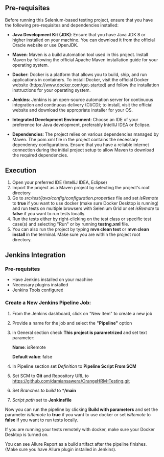 ## Pre-requisites
Before running this Selenium-based testing project, ensure that you have the following pre-requisites and dependencies installed:

- **Java Development Kit (JDK)**: Ensure that you have Java JDK 8 or higher installed on your machine. You can download it from the official Oracle website or use OpenJDK.

- **Maven**: Maven is a build automation tool used in this project. Install Maven by following the official Apache Maven installation guide for your operating system.

- **Docker**: Docker is a platform that allows you to build, ship, and run applications in containers. To install Docker, visit the official Docker website (https://www.docker.com/get-started) and follow the installation instructions for your operating system.

- **Jenkins**: Jenkins is an open-source automation server for continuous integration and continuous delivery (CI/CD); to install, visit the official website and download the appropriate installer for your OS.

- **Integrated Development Environment**: Choose an IDE of your preference for Java development, preferably IntelliJ IDEA or Eclipse.

- **Dependencies**: The project relies on various dependencies managed by Maven. The pom.xml file in the project contains the necessary dependency configurations. Ensure that you have a reliable internet connection during the initial project setup to allow Maven to download the required dependencies.

## Execution
1. Open your preferred IDE (IntelliJ IDEA, Eclipse)
2. Import the project as a Maven project by selecting the project's root directory
3. Go to *src/test/java/config/configuration.properties* file and set *isRemote* to **true** if you want to use docker (make sure Docker Desktop is running) and run tests on multiple browsers with Selenium Grid or set *isRemote* to **false** if you want to run tests locally.
4. Run the tests either by right-clicking on the test class or specific test case(s) and selecting "Run" or by running **testng.xml** file.
5. You can also run the project by typing **mvn clean test** or **mvn clean install** in the terminal. Make sure you are within the project root directory.

## Jenkins Integration
### Pre-requisites
- Have Jenkins installed on your machine
- Necessary plugins installed
- Jenkins Tools configured

### Create a New Jenkins Pipeline Job:

1. From the Jenkins dashboard, click on "New Item" to create a new job
2. Provide a name for the job and select the **"Pipeline"** option
3. in General section check **This project is parametrized** and set text parameter:

   **Name**: isRemote

   **Default value**: false
5. In Pipeline section set *Definition* to **Pipeline Script From SCM**
6. Set SCM to **Git** and Repository URL to https://github.com/damiansawera/OrangeHRM-Testing.git
7. Set *Branches to build* to ***/main**
8. *Script path* set to **Jenkinsfile**

Now you can run the pipeline by clicking **Build with parameters** and set the parameter *isRemote* to **true** if you want to use docker or set *isRemote* to **false** if you want to run tests locally.

If you are running your tests remotely with docker, make sure your Docker Desktop is turned on.

You can see Allure Report as a build artifact after the pipeline finishes. (Make sure you have Allure plugin installed in Jenkins). 